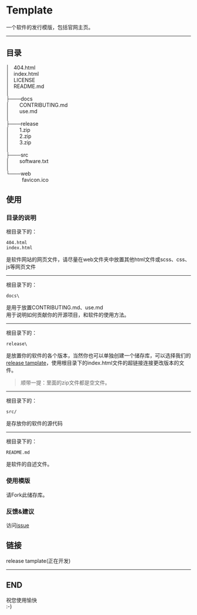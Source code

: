 # Template
一个软件的发行模版，包括官网主页。

---
## 目录
│&nbsp;&nbsp;&nbsp;404.html<br>
│&nbsp;&nbsp;&nbsp;index.html<br>
│&nbsp;&nbsp;&nbsp;LICENSE<br>
│&nbsp;&nbsp;&nbsp;README.md<br>
│<br>
├───docs<br>
│&nbsp;&nbsp;&nbsp;&nbsp;&nbsp;&nbsp;&nbsp;CONTRIBUTING.md<br>
│&nbsp;&nbsp;&nbsp;&nbsp;&nbsp;&nbsp;&nbsp;use.md<br>
│<br>
├───release<br>
│&nbsp;&nbsp;&nbsp;&nbsp;&nbsp;&nbsp;&nbsp;1.zip<br>
│&nbsp;&nbsp;&nbsp;&nbsp;&nbsp;&nbsp;&nbsp;2.zip<br>
│&nbsp;&nbsp;&nbsp;&nbsp;&nbsp;&nbsp;&nbsp;3.zip<br>
│<br>
├───src<br>
│&nbsp;&nbsp;&nbsp;&nbsp;&nbsp;&nbsp;&nbsp;software.txt<br>
│<br>
└───web<br>
&nbsp;&nbsp;&nbsp;&nbsp;&nbsp;&nbsp;&nbsp;&nbsp;&nbsp;&nbsp;&nbsp;favicon.ico
## 使用
### 目录的说明
根目录下的：

    404.html
    index.html

是软件网站的网页文件，请尽量在web文件夹中放置其他html文件或scss、css、js等网页文件

---

根目录下的：

    docs\

是用于放置CONTRIBUTING.md、use.md<br>
用于说明如何贡献你的开源项目，和软件的使用方法。

---

根目录下的：

    release\

是放置你的软件的各个版本，当然你也可以单独创建一个储存库，可以选择我们的[release tamplate](#链接)，使用根目录下的index.html文件的超链接连接更改版本的文件。

> 顺带一提：里面的zip文件都是空文件。

---

根目录下的：

    src/

是存放你的软件的源代码

---

根目录下的：

    README.md

是软件的自述文件。
### 使用模版
请Fork此储存库。
### 反馈&建议
访问[issue](https://github.com/ZiChenStudio/software-template/issues)
## 链接
release tamplate(正在开发)

---

## END
祝您使用愉快<br>:-)
